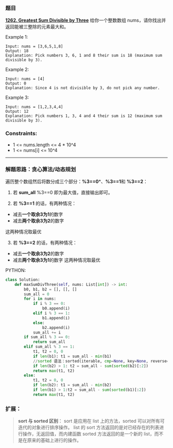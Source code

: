 ### 题目

 **[1262. Greatest Sum Divisible by Three](https://leetcode-cn.com/problems/greatest-sum-divisible-by-three/)** 
给你一个整数数组 nums，请你找出并返回能被三整除的元素最大和。

Example 1:
```
Input: nums = [3,6,5,1,8]
Output: 18
Explanation: Pick numbers 3, 6, 1 and 8 their sum is 18 (maximum sum divisible by 3).
```
Example 2:
```
Input: nums = [4]
Output: 0
Explanation: Since 4 is not divisible by 3, do not pick any number.

```
Example 3:
```
Input: nums = [1,2,3,4,4]
Output: 12
Explanation: Pick numbers 1, 3, 4 and 4 their sum is 12 (maximum sum divisible by 3).
```

### Constraints:

* 1 <= nums.length <= 4 * 10^4
* 1 <= nums[i] <= 10^4
---

### 解题思路：贪心算法/动态规划

遍历整个数组然后将数分成三个部分：**%3==0***、**%3==1**和 **%3==2**：

1) 若 **sum_all** %3==0 即为最大值，直接输出即可。

2) 若 **%3==1** 的话，有两种情况：
* 减去**一个取余3为1**的数字
* 减去**两个取余3为2**的数字

这两种情况取最优

3) 若 **%3==2** 的话，有两种情况：
* 减去**一个取余3为2**的数字
* 减去**两个取余3为1**的数字
这两种情况取最优

PYTHON:
```python
class Solution:
    def maxSumDivThree(self, nums: List[int]) -> int:
        b0, b1, b2 = [], [], []
        sum_all = 0
        for i in nums:
            if i % 3 == 0:
                b0.append(i)
            elif i % 3 == 1:
                b1.append(i)
            else:
                b2.append(i)
            sum_all += i
        if sum_all % 3 == 0:
            return sum_all
        elif sum_all % 3 == 1:
            t1, t2 = 0, 0
            if len(b1): t1 = sum_all - min(b1)
            //sorted 语法：sorted(iterable, cmp=None, key=None, reverse=False)
            if len(b2) > 1: t2 = sum_all - sum(sorted(b2)[:2])
            return max(t1, t2)
        else:
            t1, t2 = 0, 0
            if len(b2): t1 = sum_all - min(b2)
            if len(b1) > 1:t2 = sum_all - sum(sorted(b1)[:2])
            return max(t1, t2)

```
### 扩展：
>**sort 与 sorted 区别**：
>sort 是应用在 list 上的方法，sorted 可以对所有可迭代的对象进行排序操作。
>list 的 sort 方法返回的是对已经存在的列表进行操作，无返回值，而内建函数 sorted 方法返回的是一个新的 list，而不是在原来的基础上进行的操作。
